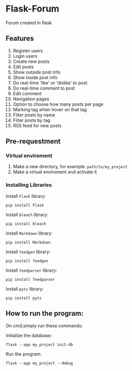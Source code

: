# Flask-Forum
Forum created in flask

## Features

1. Register users
2. Login users
3. Create new posts
4. Edit posts
5. Show outside post info
6. Show inside post info
7. Do real-time 'like' or 'dislike' to post 
8. Do real-time comment to post 
9. Edit comment
10. Navigation pages
11. Option to choose how many posts per page
12. Marking tag when hover on that tag
13. Filter posts by name
14. Filter posts by tag
15. RSS feed for new posts

## Pre-requestment
### Virtual enviroment
1. Make a new directory, for example: ```path/to/my_project```
2. Make a virtual enviroment and activate it

### Installing Libraries

Install ```Flask``` library:

```pip install Flask```

Install ```bleach``` library:

```pip install bleach```

Install ```Markdown``` library:

```pip install Markdown```

Install ```feedgen``` library:

```pip install feedgen```

Install ```feedparser``` library:

```pip install feedparser```

Install ```pytz``` library:

```pip install pytz```

## How to run the program:

On cmd,simply run these commands:

Initialize the database:

```flask --app my_project init-db```

Run the program:

```flask --app my_project --debug```


